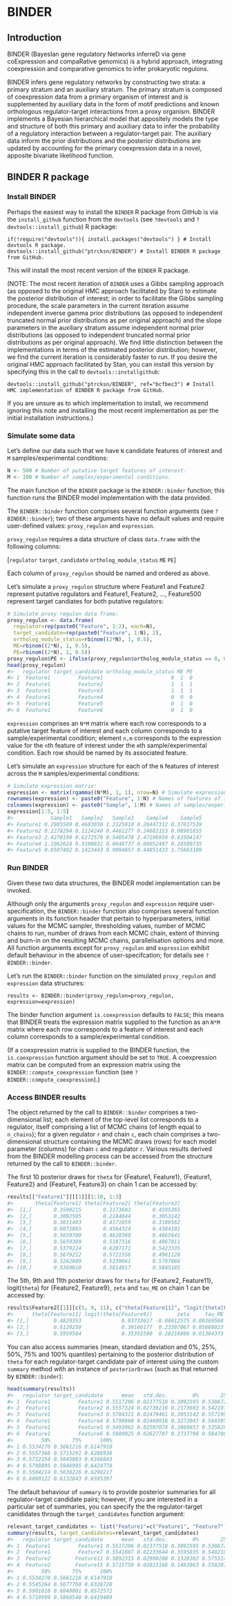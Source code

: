 
<!-- README.md is generated from README.Rmd. Please edit that file -->

# BINDER

<!-- badges: start -->

<!-- badges: end -->

## Introduction

BINDER (BayesIan gene regulatory Networks inferreD via gene coExpression
and compaRative genomics) is a hybrid approach, integrating coexpression
and comparative genomics to infer prokaryotic regulons.

BINDER infers gene regulatory networks by constructing two strata: a
primary stratum and an auxiliary stratum. The primary stratum is
composed of coexpression data from a primary organism of interest and is
supplemented by auxiliary data in the form of motif predictions and
known orthologous regulator-target interactions from a proxy organism.
BINDER implements a Bayesian hierarchical model that appositely models
the type and structure of both this primary and auxiliary data to infer
the probability of a regulatory interaction between a regulator-target
pair. The auxiliary data inform the prior distributions and the
posterior distributions are updated by accounting for the primary
coexpression data in a novel, apposite bivariate likelihood function.

## BINDER R package

### Install BINDER

Perhaps the easiest way to install the `BINDER` R package from GitHub is
via the `install_github` function from the `devtools` (see `?devtools`
and `?devtools::install_github`) R
    package:

    if(!require("devtools")){ install.packages("devtools") } # Install devtools R package.
    devtools::install_github("ptrcksn/BINDER") # Install BINDER R package from GitHub.

This will install the most recent version of the `BINDER` R package.

(NOTE: The most recent iteration of `BINDER` uses a Gibbs sampling
approach (as opposed to the original HMC approach facilitated by Stan)
to estimate the posterior distribution of interest; in order to
facilitate the Gibbs sampling procedure, the scale parameters in the
current iteration assume independent inverse gamma prior distributions
(as opposed to independent truncated normal prior distributions as per
original approach) and the slope parameters in the auxiliary stratum
assume independent normal prior distributions (as opposed to independent
truncated normal prior distributions as per original approach). We find
little distinction between the implementations in terms of the estimated
posterior distribution; however, we find the current iteration is
considerably faster to run. If you desire the original HMC approach
facilitated by Stan, you can install this version by specifying this in
the call to
    `devtools::installgithub`:

    devtools::install_github("ptrcksn/BINDER", ref="bcfbec3") # Install HMC implementation of BINDER R package from GitHub.

If you are unsure as to which implementation to install, we recommend
ignoring this note and installing the most recent implementation as per
the initial installation instructions.)

### Simulate some data

Let’s define our data such that we have `N` candidate features of
interest and `M` samples/experimental conditions:

``` r
N <- 500 # Number of putative target features of interest.
M <- 100 # Number of samples/experimental conditions.
```

The main function of the `BINDER` package is the `BINDER::binder`
function; this function runs the BINDER model implementation with the
data provided.

The `BINDER::binder` function comprises several function arguments (see
`?BINDER::binder`); two of these arguments have no default values and
require user-defined values: `proxy_regulon` and `expression`.

`proxy_regulon` requires a data structure of class `data.frame` with the
following columns:

\[`regulator` `target_candidate` `ortholog_module_status` `ME` `PE`\]

Each column of `proxy_regulon` should be named and ordered as above.

Let’s simulate a `proxy_regulon` structure where Feature1 and Feature2
represent putative regulators and Feature1, Feature2, …, Feature500
represent target candiates for both putative regulators:

``` r
# Simulate proxy regulon data frame:
proxy_regulon <- data.frame(
  regulator=rep(paste0("Feature", 1:2), each=N),
  target_candidate=rep(paste0("Feature", 1:N), 2),
  ortholog_module_status=rbinom((2*N), 1, 0.5),
  ME=rbinom((2*N), 1, 0.5),
  PE=rbinom((2*N), 1, 0.5))
proxy_regulon$PE <- ifelse(proxy_regulon$ortholog_module_status == 0, 0, proxy_regulon$PE)
head(proxy_regulon)
#>   regulator target_candidate ortholog_module_status ME PE
#> 1  Feature1         Feature1                      0  1  0
#> 2  Feature1         Feature2                      1  1  1
#> 3  Feature1         Feature3                      1  1  1
#> 4  Feature1         Feature4                      0  0  0
#> 5  Feature1         Feature5                      0  1  0
#> 6  Feature1         Feature6                      0  1  0
```

`expression` comprises an `N*M` matrix where each row corresponds to a
putative target feature of interest and each column corresponds to a
sample/experimental condition; element `n,m` corresponds to the
expression value for the `n`th feature of interest under the `m`th
sample/experimental condition. Each row should be named by its
associated feature.

Let’s simulate an `expression` structure for each of the `N` features of
interest across the `M` samples/experimental conditions:

``` r
# Simulate expression matrix:
expression <- matrix(rgamma((N*M), 1, 1), nrow=N) # Simulate expression data.
rownames(expression) <- paste0("Feature", 1:N) # Names of features of interest.
colnames(expression) <- paste0("Sample", 1:M) # Names of samples/experimental conditions.
expression[1:5, 1:5]
#>            Sample1   Sample2   Sample3    Sample4    Sample5
#> Feature1 0.2985589 0.4683038 1.2125910 0.20447312 0.37017539
#> Feature2 0.2278294 0.1124240 0.4461277 0.24682153 0.08901655
#> Feature3 2.4278190 0.6272579 0.5405478 2.47196959 0.63504147
#> Feature4 1.1062624 0.3100832 0.6648737 0.06052497 0.28580735
#> Feature5 0.6507402 0.1423443 0.9094857 0.44851433 1.75663189
```

### Run BINDER

Given these two data structures, the BINDER model implementation can be
invoked.

Although only the arguments `proxy_regulon` and `expression` require
user-specification, the `BINDER::binder` function also comprises several
function arguments in its function header that pertain to
hyperparameters, initial values for the MCMC sampler, thresholding
values, number of MCMC chains to run, number of draws from each MCMC
chain, extent of thinning and burn-in on the resulting MCMC chains,
parallelisation options and more. All function arguments except for
`proxy_regulon` and `expression` exhibit default behaviour in the
absence of user-specifcation; for details see `?BINDER::binder`.

Let’s run the `BINDER::binder` function on the simulated `proxy_regulon`
and `expression` data
    structures:

    results <- BINDER::binder(proxy_regulon=proxy_regulon, expression=expression)

The binder function argument `is.coexpression` defaults to `FALSE`; this
means that BINDER treats the expression matrix supplied to the function
as an `N*M` matrix where each row corresponds to a feature of interest
and each column corresponds to a sample/experimental condition.

(If a coexpression matrix is supplied to the BINDER function, the
`is.coexpression` function argument should be set to `TRUE`. A
coexpression matrix can be computed from an expression matrix using the
`BINDER::compute_coexpression` function (see
`?BINDER::compute_coexpression`).)

### Access BINDER results

The object returned by the call to `BINDER::binder` comprises a
two-dimensional list; each element of the top-level list corresponds to
a regulator, itself comprising a list of MCMC chains (of length equal to
`n_chains`); for a given regulator `r` and chain `c`, each chain
comprises a two-dimensional structure containing the MCMC draws (rows)
for each model parameter (columns) for chain `c` and regulator `r`.
Various results derived from the BINDER modelling process can be
accessed from the structure returned by the call to `BINDER::binder`.

The first 10 posterior draws for `theta` for {Feature1, Feature1},
{Feature1, Feature2} and {Feature1, Feature3} on chain 1 can be accessed
by:

``` r
results[["Feature1"]][[1]][1:10, 1:3]
#>       theta[Feature1] theta[Feature2] theta[Feature3]
#>  [1,]       0.3590215       0.2173603       0.4595265
#>  [2,]       0.3092595       0.2184844       0.3053142
#>  [3,]       0.3811403       0.4171059       0.3186562
#>  [4,]       0.6072865       0.4564324       0.4384101
#>  [5,]       0.5659700       0.4628380       0.4865641
#>  [6,]       0.5659389       0.5187316       0.4967011
#>  [7,]       0.5379224       0.6207171       0.5423335
#>  [8,]       0.5679212       0.5721556       0.4961128
#>  [9,]       0.5262889       0.5239661       0.5797066
#> [10,]       0.5369010       0.5814917       0.5845185
```

The 5th, 9th and 11th posterior draws for `theta` for {Feature2,
Feature11}, logit(`theta`) for {Feature2, Feature9}, `zeta` and `tau_ME`
on chain 1 can be accessed
by:

``` r
results$Feature2[[1]][c(5, 9, 11), c("theta[Feature11]", "logit(theta[Feature9])", "zeta", "tau_ME")]
#>      theta[Feature11] logit(theta[Feature9])        zeta     tau_ME
#> [1,]        0.4829353             0.03733617 -0.08612575 0.09369568
#> [2,]        0.6120259             0.30166177  0.23387067 0.05668823
#> [3,]        0.5959564             0.35355580  0.28216806 0.01364373
```

You can also access summaries (mean, standard deviation and 0%, 25%,
50%, 75% and 100% quantiles) pertaining to the posterior distribution of
`theta` for each regulator-target candidate pair of interest using the
custom `summary` method with an instance of `posteriorDraws` (such as
that returned by `BINDER::binder`):

``` r
head(summary(results))
#>   regulator target_candidate      mean   std.dev.        0%       25%
#> 1  Feature1         Feature1 0.5517206 0.02377518 0.3092595 0.5386721
#> 2  Feature1         Feature2 0.5557324 0.02730216 0.2173603 0.5421914
#> 3  Feature1         Feature3 0.5704321 0.02479461 0.3053142 0.5571993
#> 4  Feature1         Feature4 0.5798860 0.02460916 0.3272047 0.5665950
#> 5  Feature1         Feature5 0.5493962 0.02507074 0.2869857 0.5358284
#> 6  Feature1         Feature6 0.5980025 0.02627707 0.2737798 0.5847863
#>         50%       75%      100%
#> 1 0.5534270 0.5661216 0.6147910
#> 2 0.5557368 0.5715291 0.6286938
#> 3 0.5712254 0.5845883 0.6346843
#> 4 0.5798895 0.5946995 0.6424778
#> 5 0.5504214 0.5638226 0.6290217
#> 6 0.6000122 0.6132843 0.6595397
```

The default behaviour of `summary` is to provide posterior summaries for
all regulator-target candidate pairs; however, if you are interested in
a particular set of summaries, you can specify the the regulator-target
canididates through the `target_candidates` function
argument:

``` r
relevant_target_candidates <- list("Feature1"=c("Feature1", "Feature7"), "Feature2"=c("Feature11", "Feature15"))
summary(results, target_candidates=relevant_target_candidates)
#>   regulator target_candidate      mean   std.dev.        0%       25%
#> 1  Feature1         Feature1 0.5517206 0.02377518 0.3092595 0.5386721
#> 2  Feature1         Feature7 0.5541087 0.02233644 0.3595835 0.5402106
#> 3  Feature2        Feature11 0.5892315 0.02900208 0.1328382 0.5753144
#> 4  Feature2        Feature15 0.5715759 0.02823166 0.1463963 0.5582078
#>         50%       75%      100%
#> 1 0.5534270 0.5661216 0.6147910
#> 2 0.5545264 0.5677760 0.6328728
#> 3 0.5901010 0.6048001 0.6572572
#> 4 0.5719999 0.5868540 0.6419489
```
